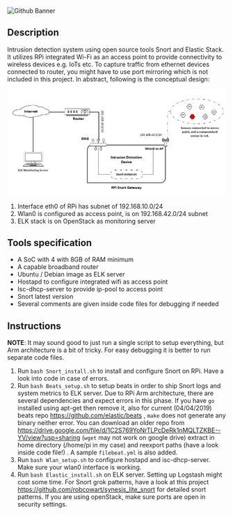 ![Github Banner](https://cwd.systems/img/banner.png)
## Description
Intrusion detection system using open source tools Snort and Elastic Stack. It utilizes RPi integrated Wi-Fi as an access point to provide connectivity to wireless devices e.g. IoTs etc. To capture traffic from ethernet devices connected to router, you might have to use port mirroring which is not included in this project. In abstract, following is the conceptual design:


![](images/Design.JPG)  


1. Interface eth0 of RPi has subnet of 192.168.10.0/24
2. Wlan0 is configured as access point, is on 192.168.42.0/24 subnet
3. ELK stack is on OpenStack as monitoring server
 
## Tools specification
- A SoC with 4 with 8GB of RAM minimum
- A capable broadband router
- Ubuntu / Debian image as ELK server
- Hostapd to configure integrated wifi as access point
- Isc-dhcp-server to provide ip-pool to access point
- Snort latest version
- Several comments are given inside code files for debugging if needed
## Instructions
**NOTE**: It may sound good to just run a single script to setup everything, but Arm architecture is a bit of tricky. For easy debugging it is better to run separate code files. 
1. Run ```bash Snort_install.sh```  to install and configure Snort on RPi. Have a look into code in case of errors.
2. Run ```bash Beats_setup.sh```  to setup beats in order to ship Snort logs and system metrics to ELK server. Due to RPi Arm architecture, there are several dependencies and expect errors in this phase. If you have ```go``` installed using apt-get then remove it, also for current (04/04/2019) beats repo https://github.com/elastic/beats , ```make``` does not generate any binary neither error.   You can download an older repo from https://drive.google.com/file/d/1C2S769YoNrTLPcDeRk1nMQLTZKBE--YV/view?usp=sharing  (```wget``` may not work on google drive) extract in home directory (/home/pi in my case) and reexport paths (have a look inside code file!) . A sample ```filebeat.yml``` is also added.    
3. Run ```bash Wlan_setup.sh``` to configure hostapd and isc-dhcp-server. Make sure your wlan0 interface is working.
4. Run ```bash Elastic_install.sh``` on ELK server. Setting up Logstash might cost some time. For Snort grok patterns, have a look at this project https://github.com/robcowart/synesis_lite_snort  for detailed snort patterns.  If you are using openStack, make sure ports are open in security settings.




